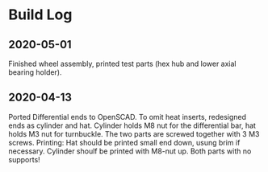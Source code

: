 # Build Log

## 2020-05-01
Finished wheel assembly, printed test parts (hex hub and lower axial bearing holder).

## 2020-04-13
Ported Differential ends to OpenSCAD. To omit heat inserts, redesigned ends as cylinder and hat. Cylinder holds M8 nut for the differential bar, hat holds M3 nut for turnbuckle. The two parts are screwed together with 3 M3 screws.
Printing: Hat should be printed small end down, usung brim if necessary. Cylinder shoulf be printed with M8-nut up. Both parts with no supports!